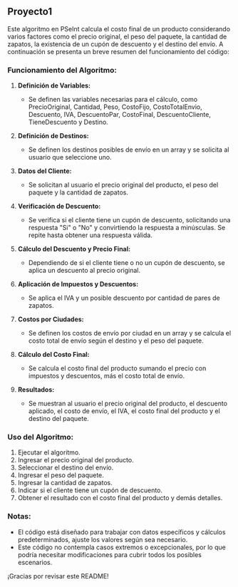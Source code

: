 ## Proyecto1

Este algoritmo en PSeInt calcula el costo final de un producto considerando varios factores como el precio original, el peso del paquete, la cantidad de zapatos, la existencia de un cupón de descuento y el destino del envío. A continuación se presenta un breve resumen del funcionamiento del código:

### Funcionamiento del Algoritmo:

1. **Definición de Variables:**
   - Se definen las variables necesarias para el cálculo, como PrecioOriginal, Cantidad, Peso, CostoFijo, CostoTotalEnvio, Descuento, IVA, DescuentoPar, CostoFinal, DescuentoCliente, TieneDescuento y Destino.

2. **Definición de Destinos:**
   - Se definen los destinos posibles de envío en un array y se solicita al usuario que seleccione uno.

3. **Datos del Cliente:**
   - Se solicitan al usuario el precio original del producto, el peso del paquete y la cantidad de zapatos.

4. **Verificación de Descuento:**
   - Se verifica si el cliente tiene un cupón de descuento, solicitando una respuesta "Si" o "No" y convirtiendo la respuesta a minúsculas. Se repite hasta obtener una respuesta válida.

5. **Cálculo del Descuento y Precio Final:**
   - Dependiendo de si el cliente tiene o no un cupón de descuento, se aplica un descuento al precio original.

6. **Aplicación de Impuestos y Descuentos:**
   - Se aplica el IVA y un posible descuento por cantidad de pares de zapatos.

7. **Costos por Ciudades:**
   - Se definen los costos de envío por ciudad en un array y se calcula el costo total de envío según el destino y el peso del paquete.

8. **Cálculo del Costo Final:**
   - Se calcula el costo final del producto sumando el precio con impuestos y descuentos, más el costo total de envío.

9. **Resultados:**
   - Se muestran al usuario el precio original del producto, el descuento aplicado, el costo de envío, el IVA, el costo final del producto y el destino del paquete.

### Uso del Algoritmo:
1. Ejecutar el algoritmo.
2. Ingresar el precio original del producto.
3. Seleccionar el destino del envío.
4. Ingresar el peso del paquete.
5. Ingresar la cantidad de zapatos.
6. Indicar si el cliente tiene un cupón de descuento.
7. Obtener el resultado con el costo final del producto y demás detalles.

### Notas:
- El código está diseñado para trabajar con datos específicos y cálculos predeterminados, ajuste los valores según sea necesario.
- Este código no contempla casos extremos o excepcionales, por lo que podría necesitar modificaciones para cubrir todos los posibles escenarios.

¡Gracias por revisar este README!